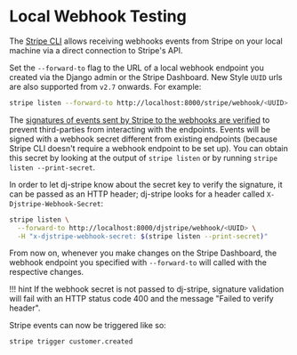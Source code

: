 # Local Webhook Testing

The [Stripe CLI][cli] allows receiving webhooks events from Stripe on your local machine via a direct connection to Stripe's API.

Set the `--forward-to` flag to the URL of a local webhook endpoint
you created via the Django admin or the Stripe Dashboard.
New Style `UUID` urls are also supported from `v2.7` onwards.
For example:

```sh
stripe listen --forward-to http://localhost:8000/stripe/webhook/<UUID>
```

The [signatures of events sent by Stripe to the webhooks are verified][signatures]
to prevent third-parties from interacting with the endpoints.
Events will be signed with a webhook secret different from existing endpoints
(because Stripe CLI doesn't require a webhook endpoint to be set up).
You can obtain this secret by looking at the output of `stripe listen`
or by running `stripe listen --print-secret`.

In order to let dj-stripe know about the secret key to verify the signature,
it can be passed as an HTTP header;
dj-stripe looks for a header called `X-Djstripe-Webhook-Secret`:

```sh
stripe listen \
  --forward-to http://localhost:8000/djstripe/webhook/<UUID> \
  -H "x-djstripe-webhook-secret: $(stripe listen --print-secret)"
```

From now on, whenever you make changes on the Stripe Dashboard,
the webhook endpoint you specified with `--forward-to` will called
with the respective changes.

!!! hint
    If the webhook secret is not passed to dj-stripe,
    signature validation will fail with an HTTP status code 400
    and the message "Failed to verify header".

Stripe events can now be triggered like so:

```sh
stripe trigger customer.created
```

[cli]: https://stripe.com/docs/cli
[signatures]: https://stripe.com/docs/webhooks/signatures
